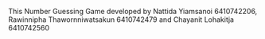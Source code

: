 This Number Guessing Game developed by Nattida Yiamsanoi 6410742206, Rawinnipha Thawornniwatsakun 6410742479 and Chayanit Lohakitja 6410742560
